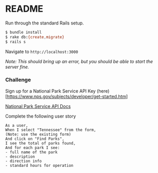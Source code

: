 # README

Run through the standard Rails setup.

```bash
$ bundle install
$ rake db:{create,migrate}
$ rails s
```

Navigate to `http://localhost:3000`

_Note: This should bring up an error, but you should be able to start the server fine._

### Challenge

Sign up for a National Park Service API Key (here)[https://www.nps.gov/subjects/developer/get-started.htm]

[National Park Service API Docs](https://www.nps.gov/subjects/developer/api-documentation.htm)

Complete the following user story

```
As a user,
When I select "Tennessee" from the form,
(Note: use the existing form)
And click on "Find Parks",
I see the total of parks found,
And for each park I see:
- full name of the park
- description
- direction info
- standard hours for operation
```
